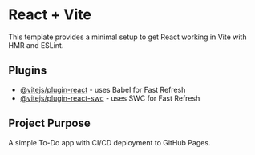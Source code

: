 # React + Vite
This template provides a minimal setup to get React working in Vite with HMR and ESLint.

## Plugins
- [@vitejs/plugin-react](https://vitejs.dev/) - uses Babel for Fast Refresh
- [@vitejs/plugin-react-swc](https://vitejs.dev/) - uses SWC for Fast Refresh

## Project Purpose
A simple To-Do app with CI/CD deployment to GitHub Pages.

